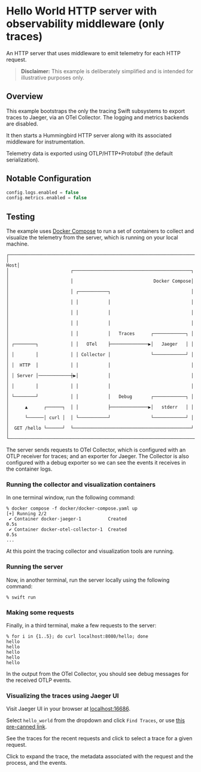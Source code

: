 # Hello World HTTP server with observability middleware (only traces)

An HTTP server that uses middleware to emit telemetry for each HTTP request.

> **Disclaimer:** This example is deliberately simplified and is intended for illustrative purposes only.

## Overview

This example bootstraps the only the tracing Swift subsystems to export
traces to Jaeger, via an OTel Collector. The logging and metrics backends are
disabled.

It then starts a Hummingbird HTTP server along with its associated middleware for instrumentation.

Telemetry data is exported using OTLP/HTTP+Protobuf (the default serialization).

## Notable Configuration

```swift
config.logs.enabled = false
config.metrics.enabled = false
```

## Testing

The example uses [Docker Compose](https://docs.docker.com/compose) to run a set of containers to collect and
visualize the telemetry from the server, which is running on your local machine.

```none
┌──────────────────────────────────────────────────────────────────────┐
│                                                                  Host│
│                       ┌────────────────────────────────────────────┐ │
│                       │                              Docker Compose│ │
│                       │ ┌───────────┐                              │ │
│                       │ │           │                              │ │
│                       │ │           │                              │ │
│                       │ │           │                              │ │
│                       │ │           │   Traces      ┌────────────┐ │ │
│ ┌────────┐            │ │   OTel    ├──────────────▶│   Jaeger   │ │ │
│ │        │            │ │ Collector │               └────────────┘ │ │
│ │  HTTP  │            │ │           │                              │ │
│ │ Server │────────────┼▶│           │                              │ │
│ │        │            │ │           │                              │ │
│ └────────┘            │ │           │   Debug       ┌────────────┐ │ │
│      ▲      ┌──────┐  │ │           ├──────────────▶│   stderr   │ │ │
│      └──────│ curl │  │ └───────────┘               └────────────┘ │ │
│  GET /hello └──────┘  └────────────────────────────────────────────┘ │
└──────────────────────────────────────────────────────────────────────┘
```

The server sends requests to OTel Collector, which is configured with an OTLP receiver for traces;
and an exporter for Jaeger. The Collector is also
configured with a debug exporter so we can see the events it receives in the container logs.

### Running the collector and visualization containers

In one terminal window, run the following command:

```console
% docker compose -f docker/docker-compose.yaml up
[+] Running 2/2
 ✔ Container docker-jaeger-1          Created                       0.5s
 ✔ Container docker-otel-collector-1  Created                       0.5s
...
```

At this point the tracing collector and visualization tools are running.

### Running the server

Now, in another terminal, run the server locally using the following command:

```console
% swift run
```

### Making some requests

Finally, in a third terminal, make a few requests to the server:

```console
% for i in {1..5}; do curl localhost:8080/hello; done
hello
hello
hello
hello
hello
```

In the output from the OTel Collector, you should see debug messages for the received OTLP events.

### Visualizing the traces using Jaeger UI

Visit Jaeger UI in your browser at [localhost:16686](http://localhost:16686).

Select `hello_world` from the dropdown and click `Find Traces`, or use
[this pre-canned link](http://localhost:16686/search?service=hello_world).

See the traces for the recent requests and click to select a trace for a given request.

Click to expand the trace, the metadata associated with the request and the
process, and the events.
